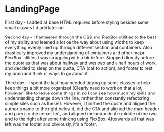 # LandingPage

First day - I added all base HTML required before styling besides some small classes I'd add later on

Second day - I hammered through the CSS and FlexBox utilities to the best of my ability and learned a lot on the way about using widths to keep everything evenly lined up through different section and containers. Also drastically improved my understanding of containers and other major FlexBox utilities I was struggling with a bit before. Stopped directly before the quote as that was about halfway and was two and a half hours of work and decided to sleep on the quote, CTA (call to action), and footer to rest my brain and think of ways to go about it.

Third day - I spent the last hour needed tidying up some classes to help keep things a bit more organized (Clearly need to work on that a lot, however I like to leave some things in so I can see how much my skills and understanding change down the line, rather than constantly refactoring simple sites such as these!). However, I finished the quote and aligned the author's name to the right below it, did the CTA and aligned the main header and p text to the center left, and aligned the button in the middle of the two and to the right after some thinking using FlexBox. Afterwards all that was left was the footer and obviously, it's a footer.

